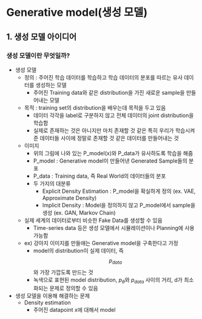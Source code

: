 # Generative model(생성 모델)
## 1. 생성 모델 아이디어
### 생성 모델이란 무엇일까?
- 생성 모델
  - 정의 : 주어진 학습 데이터를 학습하고 학습 데이터의 분포를 따르는 유사 데이터를 생성하는 모델
    - 주어진 Training data와 같은 distribution을 가진 새로운 sample을 만들어내는 모델
  - 목적 : training set의 distribution을 배우는데 목적을 두고 있음
    - 데이터 각각을 label로 구분하지 않고 전체 데이터의 joint distribution을 학습함
    - 실제로 존재하는 것은 아니지만 마치 존재할 것 같은 특히 우리가 학습시켜준 데이터들 사이에 정말로 존재할 것 같은 데이터를 만들어내는 것
  - 이미지
    - 위의 그림에 나와 있는 P_model(x)와 P_data가 유사하도록 학습을 해줌
    - P_model : Generative model이 만들어낸 Generated Sample들의 분포
    - P_data : Training data, 즉 Real World의 데이터들의 분포
    - 두 가지의 대분류
      - Explicit Density Estimation : P_model을 확실하게 정의 (ex. VAE, Approximate Density)
      - Implicit Density : Model을 정의하지 않고 P_model에서 sample을 생성 (ex. GAN, Markov Chain)
  - 실제 세계의 데이터로부터 비슷한 Fake Data를 생성할 수 있음
    - Time-series data 등은 생성 모델에서 시뮬레이션이나 Planning에 사용 가능함
  - ex) 강아지 이미지를 만들애는 Generative model을 구축한다고 가정
    - model의 distribution이 실제 데이터, 즉 $$p_{data}$$와 가장 가깝도록 만드는 것
    - 녹색으로 표현된 model distribution, $p_{\theta}$와 $p_{data}$ 사이의 거리, d가 최소화되는 문제로 정의할 수 있음
- 생성 모델을 이용해 해결하는 문제
  - Density estimation
    - 주어진 datapoint x에 대해서 model
